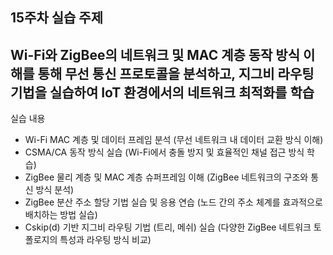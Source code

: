 ## 15주차 실습 주제

Wi-Fi와 ZigBee의 네트워크 및 MAC 계층 동작 방식 이해를 통해 무선 통신 프로토콜을 분석하고, 지그비 라우팅 기법을 실습하여 IoT 환경에서의 네트워크 최적화를 학습
---
실습 내용
- Wi-Fi MAC 계층 및 데이터 프레임 분석 (무선 네트워크 내 데이터 교환 방식 이해)
- CSMA/CA 동작 방식 실습 (Wi-Fi에서 충돌 방지 및 효율적인 채널 접근 방식 학습)
- ZigBee 물리 계층 및 MAC 계층 슈퍼프레임 이해 (ZigBee 네트워크의 구조와 통신 방식 분석)
- ZigBee 분산 주소 할당 기법 실습 및 응용 연습 (노드 간의 주소 체계를 효과적으로 배치하는 방법 실습)
- Cskip(d) 기반 지그비 라우팅 기법 (트리, 메쉬) 실습 (다양한 ZigBee 네트워크 토폴로지의 특성과 라우팅 방식 비교)
